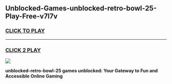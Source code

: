 
## Unblocked-Games-unblocked-retro-bowl-25-Play-Free-v7l7v
<h3>
<a href="https://premium76.site?title=unblocked-retro-bowl-25&ref=12A">CLICK TO PLAY</a></h3>
<hr>

<h3>
<a href="https://premium76.site?title=unblocked-retro-bowl-25&ref=12A">CLICK 2 PLAY</a>
  
</h3>

<a href="https://premium76.site?title=unblocked-retro-bowl-25&ref=12A"><img src="https://clearcache.store/games.png"></a>


**unblocked-retro-bowl-25 games unblocked: Your Gateway to Fun and Accessible Online Gaming**
